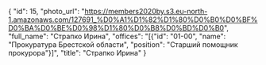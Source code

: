 {
    "id": 15,
    "photo_url": "https://members2020by.s3.eu-north-1.amazonaws.com/127691_%D0%A1%D1%82%D1%80%D0%B0%D0%BF%D0%BA%D0%BE%D0%98%D1%80%D0%B8%D0%BD%D0%B0",
    "full_name": "Страпко Ирина",
    "offices": "[{\"id\": \"01-00\", \"name\": \"Прокуратура Брестской области\", \"position\": \"Старший помощник прокурора\"}]",
    "title": "Страпко Ирина"
}